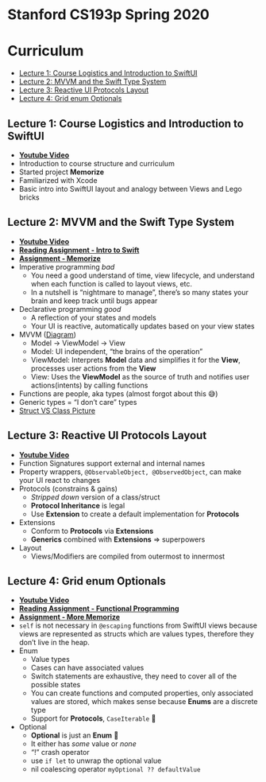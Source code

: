 # Stanford CS193p Spring 2020

# Curriculum 
* [Lecture 1: Course Logistics and Introduction to SwiftUI](#lecture-1-course-logistics-and-introduction-to-swiftui)
* [Lecture 2: MVVM and the Swift Type System](#lecture-2-mvvm-and-the-swift-type-system)
* [Lecture 3: Reactive UI Protocols Layout](#lecture-3-reactive-ui-protocols-layout)
* [Lecture 4: Grid enum Optionals](#lecture-4-grid-enum-optionals)

## Lecture 1: Course Logistics and Introduction to SwiftUI

* [**Youtube Video**](https://youtu.be/jbtqIBpUG7g)
* Introduction to course structure and curriculum
* Started project **Memorize**
* Familiarized with Xcode
* Basic intro into SwiftUI layout and analogy between Views and Lego bricks


## Lecture 2: MVVM and the Swift Type System

* [**Youtube Video**](https://youtu.be/4GjXq2Sr55Q)
* [**Reading Assignment - Intro to Swift**](https://github.com/Pondorasti/Stanford-CS193p/blob/master/Lecture%202%20Resources/Readin%20Assignment%201%20-%20Intro%20to%20Swift.pdf)
* [**Assignment - Memorize**](https://github.com/Pondorasti/Stanford-CS193p/blob/master/Lecture%202%20Resources/Assignment%201%20-%20Memorize.pdf)
* Imperative programming *bad*
    * You need a good understand of time, view lifecycle, and understand when each function is called to layout views, etc.
    * In a nutshell is “nightmare to manage”, there’s so many states your brain and keep track until bugs appear
* Declarative programming *good*
    * A reflection of your states and models
    * Your UI is reactive, automatically updates based on your view states
* MVVM ([Diagram](https://github.com/Pondorasti/Stanford-CS193p/blob/master/Lecture%202%20Resources/MVVM.png))
    * Model -> ViewModel -> View
    * Model: UI independent, “the brains of the operation”
    * ViewModel: Interprets **Model** data and simplifies it for the **View**, processes user actions from the **View**
    * View: Uses the **ViewModel** as the source of truth and notifies user actions(intents) by calling functions
* Functions are people, aka types (almost forgot about this 😅)
* Generic types = “I don’t care” types
* [Struct VS Class Picture](https://github.com/Pondorasti/Stanford-CS193p/blob/master/Lecture%202%20Resources/StructVSClass.png)


## Lecture 3: Reactive UI Protocols Layout

* [**Youtube Video**](https://youtu.be/SIYdYpPXil4)
* Function Signatures support external and internal names
* Property wrappers, `@ObservableObject, @ObservedObject`, can make your UI react to changes
* Protocols (constrains & gains)
   * *Stripped down* version of a class/struct
   * **Protocol Inheritance** is legal
   * Use **Extension** to create a default implementation for **Protocols**
* Extensions
   * Conform to **Protocols** via **Extensions**
   * **Generics** combined with **Extensions** => superpowers
* Layout
   * Views/Modifiers are compiled from outermost to innermost
   
   
## Lecture 4: Grid enum Optionals

* [**Youtube Video**](https://youtu.be/eHEeWzFP6O4)
* [**Reading Assignment - Functional Programming**](https://github.com/Pondorasti/Stanford-CS193p/blob/master/Lecture%204%20Resources/Readin%20Assignment%202%20-%20Functional%20Programming.pdf)
* [**Assignment - More Memorize**](https://github.com/Pondorasti/Stanford-CS193p/blob/master/Lecture%204%20Resources/Assignment%202%20-%20More%20Memorize.pdf)
* `self` is not necessary in `@escaping` functions from SwiftUI views because views are represented as structs which are values types, therefore they don’t live in the heap.
* Enum
   * Value types
   * Cases can have associated values
   * Switch statements are exhaustive, they need to cover all of the possible states
   * You can create functions and computed properties, only associated values are stored, which makes sense because **Enums** are a discrete type
   * Support for **Protocols**, `CaseIterable` 👀
* Optional
   * **Optional** is just an **Enum** 🤯
   * It either has *some* value or *none*
   * “!” crash operator
   * use `if let` to unwrap the optional value 
   * nil coalescing operator `myOptional ?? defaultValue`
